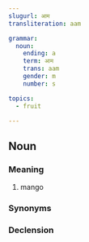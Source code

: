 ```yaml
---
slugurl: आम
transliteration: aam

grammar:
  noun:
    ending: a
    term: आम
    trans: aam
    gender: m
    number: s

topics:
  - fruit

---
```


## Noun

### Meaning

<word-meanings>

1. mango

</word-meanings>

### Synonyms

<word-syns :syns="['आंबो']" ></word-syns>

### Declension

<noun-decl :grammar="grammar" ></noun-decl>

